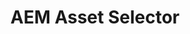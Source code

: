 ---
title: AEM Asset Selector
description: The AEM Asset Selector integration enables marketers and merchandisers to embed images directly from AEM Assets into Adobe Commerce in a manual but efficient manner.
feature: CMS, Media, Integration
---